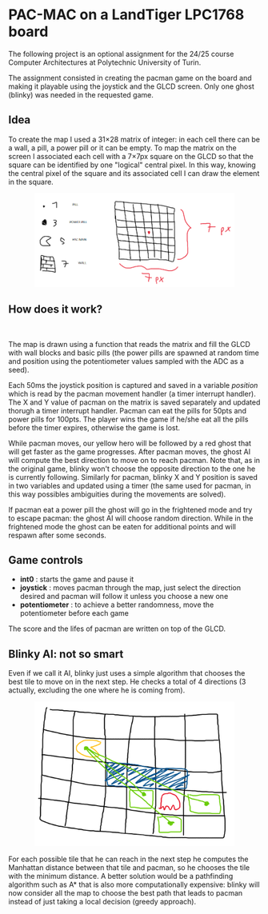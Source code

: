 # PAC-MAC on a LandTiger LPC1768 board
The following project is an optional assignment for the 24/25 course Computer Architectures
at Polytechnic University of Turin.

The assignment consisted in creating the pacman game on the board and making it playable using
the joystick and the GLCD screen. Only one ghost (blinky) was needed in the requested game.

## Idea
To create the map I used a 31×28 matrix of integer: in each cell there can be a wall, a pill, a power pill or it
can be empty.
To map the matrix on the screen I associated each cell with a 7×7px square on the GLCD so that the square can be identified
by one "logical" central pixel. In this way, knowing the central pixel of the square and its associated cell I can draw the element
in the square.

<p align="center">
    <img src="images/img_1.png" alt="" width="400">
</p>

## How does it work?

<p align="center">
    <img src="images/gameplay.gif" alt="" width="400">
</p>

The map is drawn using a function that reads the matrix and fill the GLCD with wall blocks and basic pills (the power pills are spawned at random time and position using
the potentiometer values sampled with the ADC as a seed).

Each 50ms the joystick position is captured and saved in a variable *position* which is read by the pacman movement handler (a timer interrupt handler). The X and Y value of pacman on the matrix is saved separately and updated thorugh a timer interrupt handler.
Pacman can eat the pills for 50pts and power pills for 100pts. The player wins the game if he/she eat all the pills before the timer expires, otherwise the game is lost.

While pacman moves, our yellow hero will be followed by a red ghost that will get faster as the game progresses. After pacman moves, the ghost AI will compute the best direction to move on to reach pacman. Note that, as in the original game, blinky won't choose the opposite direction to the one he is currently following. Similarly for pacman, blinky X and Y position is saved
in two variables and updated using a timer (the same used for pacman, in this way possibles ambiguities during the movements are solved).

If pacman eat a power pill the ghost will go in the frightened mode and try to escape pacman: the ghost AI will choose random direction. While in the frightened mode the ghost can be eaten
for additional points and will respawn after some seconds.

## Game controls
- **int0** : starts the game and pause it
- **joystick** : moves pacman through the map, just select the direction desired and pacman will follow it unless you choose a new one
- **potentiometer** : to achieve a better randomness, move the potentiometer before each game

The score and the lifes of pacman are written on top of the GLCD.

## Blinky AI: not so smart
Even if we call it AI, blinky just uses a simple algorithm that chooses the best tile to move on in the next step. He checks a total of 4 directions (3 actually, excluding the one where he is coming from).

<p align="center">
    <img src="images/img_3.png" alt="" width="400">
</p>

For each possible tile that he can reach in the next step he computes the Manhattan distance between that tile and pacman, so he chooses the tile with the minimum distance. A better solution would be a pathfinding algorithm such as A* that is also more computationally expensive: blinky will now consider all the map to choose the best path that leads to pacman instead
of just taking a local decision (greedy approach).